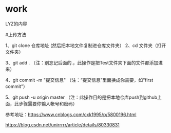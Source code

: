# work
LYZ的内容

#上传方法

1、git clone 仓库地址
(然后把本地文件复制进仓库文件夹）
2、cd 文件夹（打开文件夹）

3、git add .        （注：别忘记后面的.，此操作是把Test文件夹下面的文件都添加进来）

4、git commit  -m  "提交信息"  （注：“提交信息”里面换成你需要，如“first commit”）

5、git push -u origin master   （注：此操作目的是把本地仓库push到github上面，此步骤需要你输入帐号和密码）

参考地址：https://www.cnblogs.com/cxk1995/p/5800196.html

https://blog.csdn.net/unirrrrr/article/details/80330831
